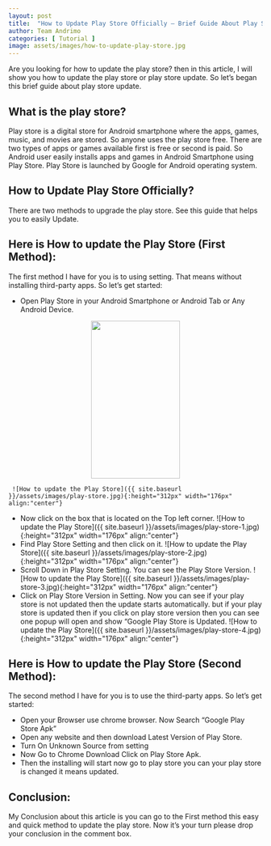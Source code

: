 ```yaml
---
layout: post
title:  "How to Update Play Store Officially – Brief Guide About Play Store Update"
author: Team Andrimo
categories: [ Tutorial ]
image: assets/images/how-to-update-play-store.jpg
---
```

Are you looking for how to update the play store? then in this article, I will show you how to update the play store or play store update. So let’s began this brief guide about play store update.

## What is the play store?

Play store is a digital store for Android smartphone where the apps, games, music, and movies are stored. So anyone uses the play store free. There are two types of apps or games available first is free or second is paid. So Android user easily installs apps and games in Android Smartphone using Play Store. Play Store is launched by Google for Android operating system.

## How to Update Play Store Officially?

There are two methods to upgrade the play store. See this guide that helps you to easily Update.

## Here is How to update the Play Store (First Method):

The first method I have for you is to using setting. That means without installing third-party apps. So let’s get started:

- Open Play Store in your Android Smartphone or Android Tab or Any Android Device.

<p align="center">
  <img width="176px" height="312px" src="site.baseurl/assets/images/play-store.jpg">
</p>

     ![How to update the Play Store]({{ site.baseurl }}/assets/images/play-store.jpg){:height="312px" width="176px" align:"center"}
- Now click on the box that is located on the Top left corner.
     ![How to update the Play Store]({{ site.baseurl }}/assets/images/play-store-1.jpg){:height="312px" width="176px" align:"center"}
- Find Play Store Setting and then click on it.
     ![How to update the Play Store]({{ site.baseurl }}/assets/images/play-store-2.jpg){:height="312px" width="176px" align:"center"}
- Scroll Down in Play Store Setting. You can see the Play Store Version.
     ![How to update the Play Store]({{ site.baseurl }}/assets/images/play-store-3.jpg){:height="312px" width="176px" align:"center"}
- Click on Play Store Version in Setting. Now you can see if your play store is not updated then the update starts automatically. but if your play store is updated then if you click on play store version then you can see one popup will open and show “Google Play Store is Updated.
     ![How to update the Play Store]({{ site.baseurl }}/assets/images/play-store-4.jpg){:height="312px" width="176px" align:"center"}

## Here is How to update the Play Store (Second Method):

The second method I have for you is to use the third-party apps. So let’s get started:

- Open your Browser use chrome browser. Now Search “Google Play Store Apk”
- Open any website and then download Latest Version of Play Store.
- Turn On Unknown Source from setting
- Now Go to Chrome Download Click on Play Store Apk.
- Then the installing will start now go to play store you can your play store is changed it means updated.

## Conclusion:

My Conclusion about this article is you can go to the First method this easy and quick method to update the play store. Now it’s your turn please drop your conclusion in the comment box.
